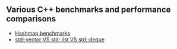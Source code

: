 ## Various C++ benchmarks and performance comparisons

- [Hashmap benchmarks](https://martin.ankerl.com/2019/04/01/hashmap-benchmarks-01-overview/)
- [std::vector VS std::list VS std::deque](https://baptiste-wicht.com/posts/2012/12/cpp-benchmark-vector-list-deque.html)